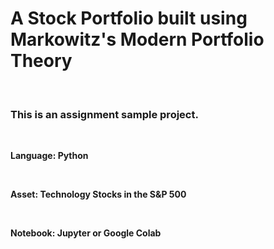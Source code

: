 # A Stock Portfolio built using Markowitz's Modern Portfolio Theory

<br>

### This is an assignment sample project.

<br>



**Language: Python**

<br>

**Asset: Technology Stocks in the S&P 500**

<br>

**Notebook: Jupyter or Google Colab**
